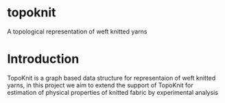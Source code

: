 # topoknit
A topological representation of weft knitted yarns 

# Introduction
TopoKnit is a graph based data structure for representaion of weft knitted yarns, in this project we aim to extend the support of TopoKnit for estimation of physical properties of knitted fabric by experimental analysis

<!-- test changes -->